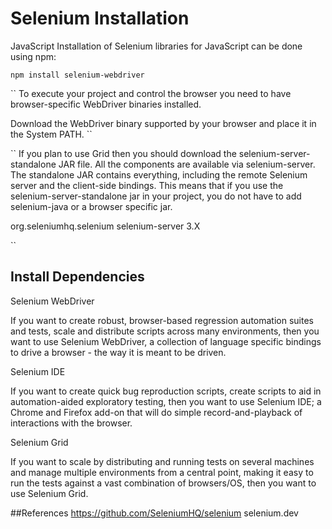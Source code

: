 # Selenium Installation

JavaScript
Installation of Selenium libraries for JavaScript can be done using npm:

``
npm install selenium-webdriver
``

``
To execute your project and control the browser you need to have browser-specific WebDriver binaries installed.

Download the WebDriver binary supported by your browser and place it in the System PATH.
``

``
If you plan to use Grid then you should download the selenium-server-standalone JAR file. All the components are available via selenium-server. The standalone JAR contains everything, including the remote Selenium server and the client-side bindings. This means that if you use the selenium-server-standalone jar in your project, you do not have to add selenium-java or a browser specific jar.

<dependency>
 <groupId>org.seleniumhq.selenium</groupId>
 <artifactId>selenium-server</artifactId>
 <version>3.X</version>
</dependency>

``

## Install Dependencies

Selenium WebDriver

If you want to create robust, browser-based regression automation suites and tests, scale and distribute scripts across many environments, then you want to use Selenium WebDriver, a collection of language specific bindings to drive a browser - the way it is meant to be driven.

Selenium IDE

If you want to create quick bug reproduction scripts, create scripts to aid in automation-aided exploratory testing, then you want to use Selenium IDE; a Chrome and Firefox add-on that will do simple record-and-playback of interactions with the browser.

Selenium Grid

If you want to scale by distributing and running tests on several machines and manage multiple environments from a central point, making it easy to run the tests against a vast combination of browsers/OS, then you want to use Selenium Grid.

##References
https://github.com/SeleniumHQ/selenium
selenium.dev